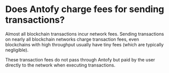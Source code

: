 # Does Antofy charge fees for sending transactions?

Almost all blockchain transactions incur network fees. Sending transactions on nearly all blockchain networks charge transaction fees, even blockchains with high throughput usually have tiny fees (which are typically negligible).

These transaction fees do not pass through Antofy but paid by the user directly to the network when executing transactions.



